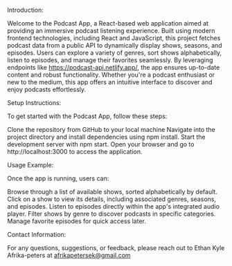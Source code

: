 Introduction:

Welcome to the Podcast App, a React-based web application aimed at providing an immersive podcast listening experience. Built using modern frontend technologies, including React and JavaScript, this project fetches podcast data from a public API to dynamically display shows, seasons, and episodes. Users can explore a variety of genres, sort shows alphabetically, listen to episodes, and manage their favorites seamlessly. By leveraging endpoints like https://podcast-api.netlify.app/, the app ensures up-to-date content and robust functionality. Whether you're a podcast enthusiast or new to the medium, this app offers an intuitive interface to discover and enjoy podcasts effortlessly.

Setup Instructions:

To get started with the Podcast App, follow these steps:

Clone the repository from GitHub to your local machine
Navigate into the project directory and install dependencies using npm install.
Start the development server with npm start.
Open your browser and go to http://localhost:3000 to access the application.

Usage Example:

Once the app is running, users can:

Browse through a list of available shows, sorted alphabetically by default.
Click on a show to view its details, including associated genres, seasons, and episodes.
Listen to episodes directly within the app's integrated audio player.
Filter shows by genre to discover podcasts in specific categories.
Manage favorite episodes for quick access later.


Contact Information:

For any questions, suggestions, or feedback, please reach out to 
Ethan Kyle Afrika-peters
at
afrikapetersek@gmail.com
